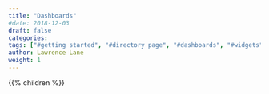 ```yaml
---
title: "Dashboards"
#date: 2018-12-03
draft: false
categories:
tags: ["#getting started", "#directory page", "#dashboards", "#widgets"]
author: Lawrence Lane
weight: 1
---
```

{{% children %}}
